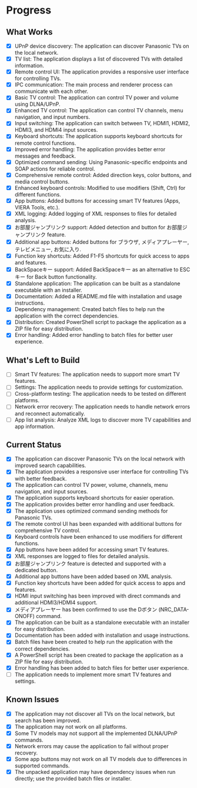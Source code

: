 # Progress

## What Works
- [x] UPnP device discovery: The application can discover Panasonic TVs on the local network.
- [x] TV list: The application displays a list of discovered TVs with detailed information.
- [x] Remote control UI: The application provides a responsive user interface for controlling TVs.
- [x] IPC communication: The main process and renderer process can communicate with each other.
- [x] Basic TV control: The application can control TV power and volume using DLNA/UPnP.
- [x] Enhanced TV control: The application can control TV channels, menu navigation, and input numbers.
- [x] Input switching: The application can switch between TV, HDMI1, HDMI2, HDMI3, and HDMI4 input sources.
- [x] Keyboard shortcuts: The application supports keyboard shortcuts for remote control functions.
- [x] Improved error handling: The application provides better error messages and feedback.
- [x] Optimized command sending: Using Panasonic-specific endpoints and SOAP actions for reliable control.
- [x] Comprehensive remote control: Added direction keys, color buttons, and media control buttons.
- [x] Enhanced keyboard controls: Modified to use modifiers (Shift, Ctrl) for different functions.
- [x] App buttons: Added buttons for accessing smart TV features (Apps, VIERA Tools, etc.).
- [x] XML logging: Added logging of XML responses to files for detailed analysis.
- [x] お部屋ジャンプリンク support: Added detection and button for お部屋ジャンプリンク feature.
- [x] Additional app buttons: Added buttons for ブラウザ, メディアプレーヤー, テレビメニュー, お気に入り.
- [x] Function key shortcuts: Added F1-F5 shortcuts for quick access to apps and features.
- [x] BackSpaceキー support: Added BackSpaceキー as an alternative to ESCキー for Back button functionality.
- [x] Standalone application: The application can be built as a standalone executable with an installer.
- [x] Documentation: Added a README.md file with installation and usage instructions.
- [x] Dependency management: Created batch files to help run the application with the correct dependencies.
- [x] Distribution: Created PowerShell script to package the application as a ZIP file for easy distribution.
- [x] Error handling: Added error handling to batch files for better user experience.

## What's Left to Build
- [ ] Smart TV features: The application needs to support more smart TV features.
- [ ] Settings: The application needs to provide settings for customization.
- [ ] Cross-platform testing: The application needs to be tested on different platforms.
- [ ] Network error recovery: The application needs to handle network errors and reconnect automatically.
- [ ] App list analysis: Analyze XML logs to discover more TV capabilities and app information.

## Current Status
- [x] The application can discover Panasonic TVs on the local network with improved search capabilities.
- [x] The application provides a responsive user interface for controlling TVs with better feedback.
- [x] The application can control TV power, volume, channels, menu navigation, and input sources.
- [x] The application supports keyboard shortcuts for easier operation.
- [x] The application provides better error handling and user feedback.
- [x] The application uses optimized command sending methods for Panasonic TVs.
- [x] The remote control UI has been expanded with additional buttons for comprehensive TV control.
- [x] Keyboard controls have been enhanced to use modifiers for different functions.
- [x] App buttons have been added for accessing smart TV features.
- [x] XML responses are logged to files for detailed analysis.
- [x] お部屋ジャンプリンク feature is detected and supported with a dedicated button.
- [x] Additional app buttons have been added based on XML analysis.
- [x] Function key shortcuts have been added for quick access to apps and features.
- [x] HDMI input switching has been improved with direct commands and additional HDMI3/HDMI4 support.
- [x] メディアプレーヤー has been confirmed to use the Dボタン (NRC_DATA-ONOFF) command.
- [x] The application can be built as a standalone executable with an installer for easy distribution.
- [x] Documentation has been added with installation and usage instructions.
- [x] Batch files have been created to help run the application with the correct dependencies.
- [x] A PowerShell script has been created to package the application as a ZIP file for easy distribution.
- [x] Error handling has been added to batch files for better user experience.
- [ ] The application needs to implement more smart TV features and settings.

## Known Issues
- [x] The application may not discover all TVs on the local network, but search has been improved.
- [x] The application may not work on all platforms.
- [x] Some TV models may not support all the implemented DLNA/UPnP commands.
- [x] Network errors may cause the application to fail without proper recovery.
- [x] Some app buttons may not work on all TV models due to differences in supported commands.
- [x] The unpacked application may have dependency issues when run directly; use the provided batch files or installer.
